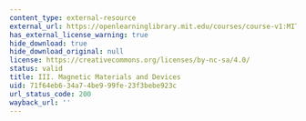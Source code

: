 ```yaml
---
content_type: external-resource
external_url: https://openlearninglibrary.mit.edu/courses/course-v1:MITx+3.15.3x+2T2017/about
has_external_license_warning: true
hide_download: true
hide_download_original: null
license: https://creativecommons.org/licenses/by-nc-sa/4.0/
status: valid
title: III. Magnetic Materials and Devices
uid: 71f64eb6-34a7-4be9-99fe-23f3bebe923c
url_status_code: 200
wayback_url: ''
---
```

